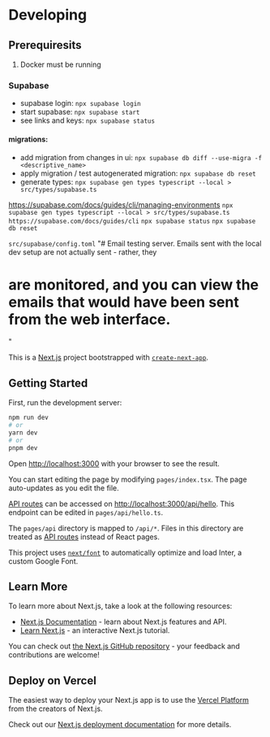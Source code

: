 # Developing

## Prerequiresits
1. Docker must be running

### Supabase
- supabase login: `npx supabase login`
- start supabase: `npx supabase start`
- see links and keys: `npx supabase status`





#### migrations:
- add migration from changes in ui: `npx supabase db diff --use-migra -f <descriptive_name>`
- apply migration / test autogenerated migration: `npx supabase db reset`
- generate types: `npx supabase gen types typescript --local > src/types/supabase.ts`



https://supabase.com/docs/guides/cli/managing-environments
`npx supabase gen types typescript --local > src/types/supabase.ts`
`https://supabase.com/docs/guides/cli`
`npx supabase status`
`npx supabase db reset`

`src/supabase/config.toml`
"# Email testing server. Emails sent with the local dev setup are not actually sent - rather, they
# are monitored, and you can view the emails that would have been sent from the web interface.
"




This is a [Next.js](https://nextjs.org/) project bootstrapped with [`create-next-app`](https://github.com/vercel/next.js/tree/canary/packages/create-next-app).

## Getting Started

First, run the development server:

```bash
npm run dev
# or
yarn dev
# or
pnpm dev
```

Open [http://localhost:3000](http://localhost:3000) with your browser to see the result.

You can start editing the page by modifying `pages/index.tsx`. The page auto-updates as you edit the file.

[API routes](https://nextjs.org/docs/api-routes/introduction) can be accessed on [http://localhost:3000/api/hello](http://localhost:3000/api/hello). This endpoint can be edited in `pages/api/hello.ts`.

The `pages/api` directory is mapped to `/api/*`. Files in this directory are treated as [API routes](https://nextjs.org/docs/api-routes/introduction) instead of React pages.

This project uses [`next/font`](https://nextjs.org/docs/basic-features/font-optimization) to automatically optimize and load Inter, a custom Google Font.

## Learn More

To learn more about Next.js, take a look at the following resources:

- [Next.js Documentation](https://nextjs.org/docs) - learn about Next.js features and API.
- [Learn Next.js](https://nextjs.org/learn) - an interactive Next.js tutorial.

You can check out [the Next.js GitHub repository](https://github.com/vercel/next.js/) - your feedback and contributions are welcome!

## Deploy on Vercel

The easiest way to deploy your Next.js app is to use the [Vercel Platform](https://vercel.com/new?utm_medium=default-template&filter=next.js&utm_source=create-next-app&utm_campaign=create-next-app-readme) from the creators of Next.js.

Check out our [Next.js deployment documentation](https://nextjs.org/docs/deployment) for more details.
